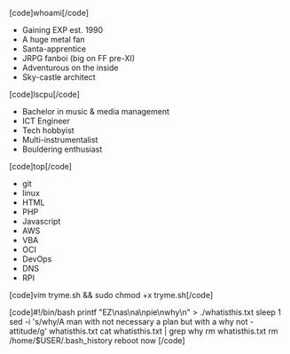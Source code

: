  
[code]whoami[/code]
* Gaining EXP est. 1990
* A huge metal fan
* Santa-apprentice
* JRPG fanboi (big on FF pre-XI)
* Adventurous on the inside
* Sky-castle architect

[code]lscpu[/code]
* Bachelor in music & media management
* ICT Engineer
* Tech hobbyist
* Multi-instrumentalist
* Bouldering enthusiast

[code]top[/code]
* git
* linux
* HTML
* PHP
* Javascript
* AWS
* VBA
* OCI
* DevOps
* DNS
* RPI

[code]vim tryme.sh && sudo chmod +x tryme.sh[/code]

[code]#!/bin/bash
printf "EZ\nas\na\npie\nwhy\n" > ./whatisthis.txt
sleep 1
sed -i 's/why/A man with not necessary a plan but with a why not -attitude/g' whatisthis.txt
cat whatisthis.txt | grep why
rm whatisthis.txt
rm /home/$USER/.bash_history
reboot now
[/code]
